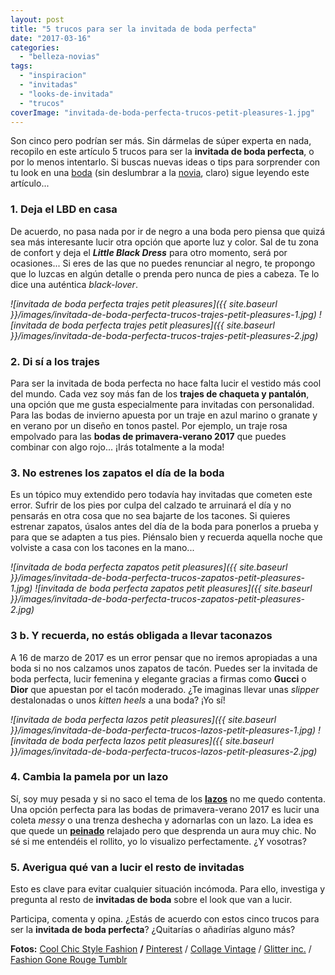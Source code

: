 ```yaml
---
layout: post
title: "5 trucos para ser la invitada de boda perfecta"
date: "2017-03-16"
categories: 
  - "belleza-novias"
tags: 
  - "inspiracion"
  - "invitadas"
  - "looks-de-invitada"
  - "trucos"
coverImage: "invitada-de-boda-perfecta-trucos-petit-pleasures-1.jpg"
---
```


Son cinco pero podrían ser más. Sin dármelas de súper experta en nada, recopilo en este artículo 5 trucos para ser la **invitada de boda perfecta**, o por lo menos intentarlo. Si buscas nuevas ideas o tips para sorprender con tu look en una [boda](https://petitpleasures.com/bodas/) (sin deslumbrar a la [novia](https://petitpleasures.com/vestidos/), claro) sigue leyendo este artículo...

### 1\. Deja el LBD en casa

De acuerdo, no pasa nada por ir de negro a una boda pero piensa que quizá sea más interesante lucir otra opción que aporte luz y color. Sal de tu zona de confort y deja el **_Little Black Dress_** para otro momento, será por ocasiones... Si eres de las que no puedes renunciar al negro, te propongo que lo luzcas en algún detalle o prenda pero nunca de pies a cabeza. Te lo dice una auténtica _black-lover_.

 *![invitada de boda perfecta trajes petit pleasures]({{ site.baseurl }}/images/invitada-de-boda-perfecta-trucos-trajes-petit-pleasures-1.jpg)*  *![invitada de boda perfecta trajes petit pleasures]({{ site.baseurl }}/images/invitada-de-boda-perfecta-trucos-trajes-petit-pleasures-2.jpg)* 

### 2\. Di sí a los trajes

Para ser la invitada de boda perfecta no hace falta lucir el vestido más cool del mundo. Cada vez soy más fan de los **trajes de chaqueta y pantalón**, una opción que me gusta especialmente para invitadas con personalidad. Para las bodas de invierno apuesta por un traje en azul marino o granate y en verano por un diseño en tonos pastel. Por ejemplo, un traje rosa empolvado para las **bodas de primavera-verano 2017** que puedes combinar con algo rojo... ¡Irás totalmente a la moda!

### 3\. No estrenes los zapatos el día de la boda

Es un tópico muy extendido pero todavía hay invitadas que cometen este error. Sufrir de los pies por culpa del calzado te arruinará el día y no pensarás en otra cosa que no sea bajarte de los tacones. Si quieres estrenar zapatos, úsalos antes del día de la boda para ponerlos a prueba y para que se adapten a tus pies. Piénsalo bien y recuerda aquella noche que volviste a casa con los tacones en la mano...

 *![invitada de boda perfecta zapatos petit pleasures]({{ site.baseurl }}/images/invitada-de-boda-perfecta-trucos-zapatos-petit-pleasures-1.jpg)*  *![invitada de boda perfecta zapatos petit pleasures]({{ site.baseurl }}/images/invitada-de-boda-perfecta-trucos-zapatos-petit-pleasures-2.jpg)* 

### 3 b. Y recuerda, no estás obligada a llevar taconazos

A 16 de marzo de 2017 es un error pensar que no iremos apropiadas a una boda si no nos calzamos unos zapatos de tacón. Puedes ser la invitada de boda perfecta, lucir femenina y elegante gracias a firmas como **Gucci** o **Dior** que apuestan por el tacón moderado. ¿Te imaginas llevar unas _slipper_ destalonadas o unos _kitten heels_ a una boda? ¡Yo sí!

 *![invitada de boda perfecta lazos petit pleasures]({{ site.baseurl }}/images/invitada-de-boda-perfecta-trucos-lazos-petit-pleasures-1.jpg)*  *![invitada de boda perfecta lazos petit pleasures]({{ site.baseurl }}/images/invitada-de-boda-perfecta-trucos-lazos-petit-pleasures-2.jpg)* 

### 4\. Cambia la pamela por un lazo

Sí, soy muy pesada y si no saco el tema de los [**lazos**](https://petitpleasures.com/lazos-para-el-pelo/) no me quedo contenta. Una opción perfecta para las bodas de primavera-verano 2017 es lucir una coleta _messy_ o una trenza deshecha y adornarlas con un lazo. La idea es que quede un [**peinado**](https://petitpleasures.com/belleza/) relajado pero que desprenda un aura muy chic. No sé si me entendéis el rollito, yo lo visualizo perfectamente. ¿Y vosotras?

### 5\. Averigua qué van a lucir el resto de invitadas

Esto es clave para evitar cualquier situación incómoda. Para ello, investiga y pregunta al resto de **invitadas de boda** sobre el look que van a lucir.

Participa, comenta y opina. ¿Estás de acuerdo con estos cinco trucos para ser la **invitada de boda perfecta**? ¿Quitarías o añadirías alguno más?

**Fotos:** [Cool Chic Style Fashion](http://www.coolchicstylefashion.com/2016/09/runway-altuzarra-spring-2017-ready-to.html) **/** [Pinterest](https://es.pinterest.com/) / [Collage Vintage](http://www.collagevintage.com/) / [Glitter inc.](http://glitterinc.com/) / [Fashion Gone Rouge Tumblr](http://fashiion-gone-rouge.tumblr.com/)
